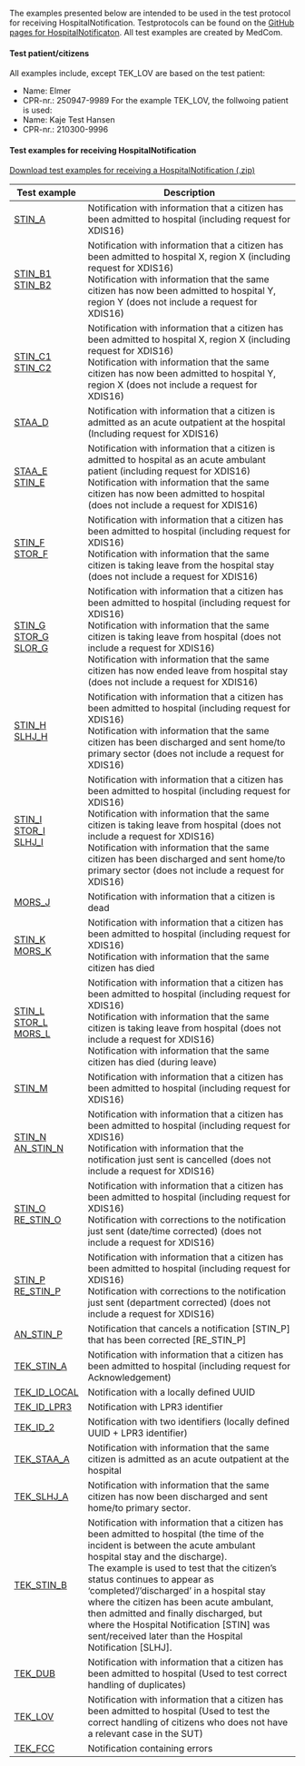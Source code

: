 The examples presented below are intended to be used in the test protocol for receiving HospitalNotification. Testprotocols can be found on the [GitHub pages for HospitalNotificaton](https://medcomdk.github.io/dk-medcom-hospitalnotification/#2-test-and-certification). All test examples are created by MedCom. 

#### Test patient/citizens
All examples include, except TEK_LOV are based on the test patient:
* Name: Elmer
* CPR-nr.: 250947-9989
For the example TEK_LOV, the follwoing patient is used:
* Name: Kaje Test Hansen
* CPR-nr.: 210300-9996 

#### Test examples for receiving HospitalNotification

[Download test examples for receiving a HospitalNotification (.zip)](./TestExamples/CareCommunication_Ex_receive.zip)

|  Test example     |     Description     |
|---|---|
| [STIN_A](./Bundle-a5e5b880-c087-4055-b9ec-99108695f81d.html) | Notification with   information that a citizen has been admitted to hospital (including request   for XDIS16)    |
| [STIN_B1](./Bundle-3c4c04ea-a622-4c6e-8e62-307a62d4c851.html)<br> [STIN_B2](./Bundle-64e7f154-668d-4d2a-bf76-2cec049b3252.html)    | Notification   with information that a citizen has been admitted to hospital X, region X   (including request for XDIS16) <br> Notification with   information that the same citizen has now been admitted to hospital Y, region   Y (does not include a request for XDIS16)    |
| [STIN_C1](./Bundle-f628d121-52f5-401b-a195-3492b3fec614.html)<br> [STIN_C2](./Bundle-8111a01d-eed2-4244-b079-00afe30d99bd.html)    | Notification with information that a citizen has been admitted to hospital X, region X   (including request for XDIS16) <br> Notification with   information that the same citizen has now been admitted to hospital Y, region   X (does not include a request for XDIS16)    |
| [STAA_D](./Bundle-2cadabe8-9349-4b2e-9b5e-4441c9aeef4b.html)    | Notification with information that a citizen is admitted as an acute outpatient   at the hospital (Including request for XDIS16)     |
| [STAA_E](./Bundle-d434d732-951c-4dd3-aeb8-2e18f1c81942.html)<br> [STIN_E](./Bundle-ff90d6fc-fa84-4c0f-969d-84510b0ef7e3.html)    | Notification   with information that a citizen is admitted to hospital as an acute ambulant   patient (including request for XDIS16) <br> Notification with   information that the same citizen has now been admitted to hospital (does not   include a request for XDIS16)    |
| [STIN_F](./Bundle-ce5cf7e2-3a37-4b95-9d2c-268c8ec3c576.html)<br> [STOR_F](./Bundle-91a204af-471b-4ce2-b19f-c458e3716070.html)    | Notification with   information that a citizen has been admitted to hospital (including request   for XDIS16) <br> Notification   with information that the same citizen is taking leave from the hospital stay   (does not include a request for XDIS16)    |
| [STIN_G](./Bundle-67df3ce8-0cdb-4e91-937c-d8a3025867e7.html)<br> [STOR_G](./Bundle-ec49747c-6005-4732-86b5-c7d2ec9f173d.html)<br> [SLOR_G](./Bundle-5248a961-331b-4f22-8593-75cdd8d7e36c.html)    | Notification   with information that a citizen has been admitted to hospital (including   request for XDIS16) <br> Notification   with information that the same citizen is taking leave from hospital (does not   include a request for XDIS16) <br> Notification with   information that the same citizen has now ended leave from hospital stay (does not   include a request for XDIS16)    |
| [STIN_H](./Bundle-2361f9af-3411-4f87-93ef-61f501ce01b5.html)<br> [SLHJ_H](./Bundle-5be3a118-64e4-4541-a2fa-a90e3df387d6.html)    | Notification   with information that a citizen has been admitted to hospital (including   request for XDIS16) <br> Notification with   information that the same citizen has been discharged and sent home/to   primary sector (does not include a request for XDIS16)    |
| [STIN_I](./Bundle-079858e5-8687-4f5c-b183-d9688206fd29.html)<br> [STOR_I](./Bundle-cd9b8635-aef9-4518-b52d-35fbd384a7be.html)<br> [SLHJ_I](./Bundle-70dfd9bb-362a-4424-a5b8-98fe11e95f42.html)    | Notification   with information that a citizen has been admitted to hospital (including   request for XDIS16) <br> Notification   with information that the same citizen is taking leave from hospital (does not   include a request for XDIS16) <br> Notification with   information that the same citizen has been discharged and sent home/to   primary sector (does not include a request for XDIS16)    |
| [MORS_J](./Bundle-04fc7ad0-4c60-450c-9320-2c821e0a0ce0.html)    | Notification with information that a citizen is dead     |
| [STIN_K](./Bundle-ae2dc2a8-5094-4d20-9ce5-78878066976a.html)<br> [MORS_K](./Bundle-fe1c34a3-460a-431d-a0e3-a2b59fa93a9f.html)    | Notification   with information that a citizen has been admitted to hospital (including   request for XDIS16) <br> Notification with   information that the same citizen has died     |
| [STIN_L](./Bundle-9b86a65a-1428-46f5-9487-7e5cdfe687fe.html)<br> [STOR_L](./Bundle-abdd86e8-e084-4fad-95ce-fb82c36c5768.html)<br> [MORS_L](./Bundle-cac520bc-f88b-4e7a-b8fd-bb8750e38c7a.html)    | Notification   with information that a citizen has been admitted to hospital (including   request for XDIS16) <br> Notification   with information that the same citizen is taking leave from hospital (does   not include a request for XDIS16) <br> Notification with   information that the same citizen has died (during leave)    |
| [STIN_M](./Bundle-82b851ce-4837-49bb-9623-7310d3c83210.html)    | Notification   with information that a citizen has been admitted to hospital (including   request for XDIS16)    |
| [STIN_N](./Bundle-5832154e-58d0-4590-9ba0-21661dbe2658.html)<br> [AN_STIN_N](./Bundle-4af4ef94-c452-4e52-8176-b8bd1d059433.html)    | Notification   with information that a citizen has been admitted to hospital (including   request for XDIS16) <br> Notification with   information that the notification just sent is cancelled (does not   include a request for XDIS16)    |
| [STIN_O](./Bundle-3111b274-76e4-403c-8701-ec94edcd2bf2.html)<br> [RE_STIN_O](./Bundle-2094d603-a09c-462c-a1c9-23859ba035f3.html)    | Notification   with information that a citizen has been admitted to hospital (including   request for XDIS16) <br> Notification with   corrections to the notification just sent (date/time corrected) (does not include   a request for XDIS16)    |
| [STIN_P](./Bundle-cc7b9615-3d48-404d-a82a-f4d158839843.html)<br> [RE_STIN_P](./Bundle-4d747862-61ab-48c1-a00e-8f527c985169.html)    | Notification   with information that a citizen has been admitted to hospital (including   request for XDIS16) <br> Notification with   corrections to the notification just sent (department corrected) (does not include   a request for XDIS16)    |
| [AN_STIN_P](./Bundle-3b11cb1c-63df-4206-a7aa-f299c4a206ba.html)    | Notification that cancels a notification [STIN_P] that has been corrected [RE_STIN_P] <br>      |
| [TEK_STIN_A](./Bundle-271a9b00-0b1c-46ac-b00e-c3193d187c62.html)    | Notification   with information that a citizen has been admitted to hospital (including   request for Acknowledgement) <br>      |
| [TEK_ID_LOCAL](./Bundle-28e963f1-f629-44a7-a246-7412ed0e457c.html)    | Notification with a locally defined UUID <br>      |
| [TEK_ID_LPR3](./Bundle-9fc89121-a0aa-43e0-a753-88bbe142ba91.html)    | Notification with LPR3 identifier <br>      |
| [TEK_ID_2](./Bundle-9479ce7a-6837-42a5-a4d2-08f09254cbc9.html)    | Notification with two identifiers (locally defined UUID + LPR3 identifier) <br>      |
| [TEK_STAA_A](./Bundle-34fbe325-7edb-4956-a1db-15f2e053ac4d.html)    | Notification   with information that the same citizen is admitted as an acute outpatient at   the hospital    |
| [TEK_SLHJ_A](./Bundle-277a564b-1595-41d7-9d49-95eae2336b59.html)    | Notification   with information that the same citizen has now been discharged and sent   home/to primary sector.    |
| [TEK_STIN_B](./Bundle-8d184671-a40a-4236-9579-0445ecf98ea0.html)    | Notification with information that a citizen has been admitted to hospital (the time of the incident is between the acute ambulant hospital stay and the discharge). <br> The example is used to test that the citizen’s status continues to appear as ‘completed’/’discharged’ in a hospital stay where the citizen has been acute ambulant, then admitted and finally discharged, but where the Hospital Notification [STIN] was sent/received later than the Hospital Notification [SLHJ]. |
| [TEK_DUB](./Bundle-1a32e7d1-7008-4bd4-907e-1fb6a016f5b8.html)    | Notification with information that a citizen has been admitted to   hospital (Used to test correct handling of duplicates)     |
| [TEK_LOV](./Bundle-71ea109a-a5fb-4301-8609-34d7849190df.html)    | Notification with information that a citizen has been admitted to   hospital (Used to test the correct handling of citizens who does not have a   relevant case in the SUT)     |
| [TEK_FCC](./Bundle-17a0c807-372b-452c-972e-c59036153b57.html)    | Notification containing errors    |